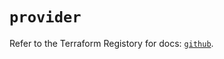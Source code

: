 # `provider`

Refer to the Terraform Registory for docs: [`github`](https://registry.terraform.io/providers/integrations/github/5.28.0/docs).
